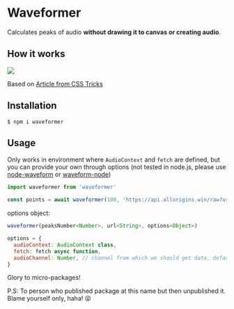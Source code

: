 # Waveformer

Calculates peaks of audio **without drawing it to canvas or creating audio**.

## How it works

![](https://user-images.githubusercontent.com/59040542/139410069-8d1d3413-7dd9-4580-8217-8b9691a45bfa.png)

Based on [Article from CSS Tricks](https://css-tricks.com/making-an-audio-waveform-visualizer-with-vanilla-javascript/)

## Installation

```
$ npm i waveformer
```

## Usage

Only works in environment where `AudioContext` and `fetch` are defined, but you can provide your own through options (not tested in node.js, please use [node-waveform](https://www.npmjs.com/package/node-waveform) or [waveform-node](https://www.npmjs.com/package/waveform-node))

```javascript
import waveformer from 'waveformer'

const points = await waveformer(100, 'https://api.allorigins.win/raw?url=https://www.myinstants.com/media/sounds/epic.mp3')
```

options object:

```javascript
waveformer(peaksNumber<Number>, url<String>, options<Object>)

options = {
  audioContext: AudioContext class,
  fetch: fetch async function,
  audioChannel: Number, // channel from which we should get data, default: 0
}
```

Glory to micro-packages!

P.S: To person who published package at this name but then unpublished it. Blame yourself only, haha! 😝